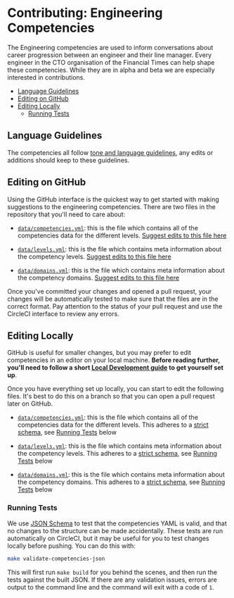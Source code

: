 
# Contributing: Engineering Competencies

The Engineering competencies are used to inform conversations about career progression between an engineer and their line manager. Every engineer in the CTO organisation of the Financial Times can help shape these competencies. While they are in alpha and beta we are especially interested in contributions.

  - [Language Guidelines](#language-guidelines)
  - [Editing on GitHub](#editing-on-github)
  - [Editing Locally](#editing-locally)
    - [Running Tests](#running-tests)


## Language Guidelines

The competencies all follow [tone and language guidelines](language.md), any edits or additions should keep to these guidelines.


## Editing on GitHub

Using the GitHub interface is the quickest way to get started with making suggestions to the engineering competencies. There are two files in the repository that you'll need to care about:

  - [`data/competencies.yml`](../data/competencies.yml): this is the file which contains all of the competencies data for the different levels. [Suggest edits to this file here](https://github.com/Financial-Times/engineering-progression/edit/master/data/competencies.yml)

  - [`data/levels.yml`](../data/levels.yml): this is the file which contains meta information about the competency levels. [Suggest edits to this file here](https://github.com/Financial-Times/engineering-progression/edit/master/data/levels.yml)

  - [`data/domains.yml`](../data/domains.yml): this is the file which contains meta information about the competency domains. [Suggest edits to this file here](https://github.com/Financial-Times/engineering-progression/edit/master/data/domains.yml)

Once you've committed your changes and opened a pull request, your changes will be automatically tested to make sure that the files are in the correct format. Pay attention to the status of your pull request and use the CircleCI interface to review any errors.


## Editing Locally

GitHub is useful for smaller changes, but you may prefer to edit competencies in an editor on your local machine. **Before reading further, you'll need to follow a short [Local Development guide](local-development.md) to get yourself set up**.

Once you have everything set up locally, you can start to edit the following files. It's best to do this on a branch so that you can open a pull request later on GitHub.

  - [`data/competencies.yml`](../data/competencies.yml): this is the file which contains all of the competencies data for the different levels. This adheres to a [strict schema](../test/schema/competencies.js), see [Running Tests](#running-tests) below

  - [`data/levels.yml`](../data/levels.yml): this is the file which contains meta information about the competency levels. This adheres to a [strict schema](../test/schema/levels.js), see [Running Tests](#running-tests) below

  - [`data/domains.yml`](../data/domains.yml): this is the file which contains meta information about the competency domains. This adheres to a [strict schema](../test/schema/domains.js), see [Running Tests](#running-tests) below


### Running Tests

We use [JSON Schema](https://json-schema.org/) to test that the competencies YAML is valid, and that no changes to the structure can be made accidentally. These tests are run automatically on CircleCI, but it may be useful for you to test changes locally before pushing. You can do this with:

```sh
make validate-competencies-json
```

This will first run `make build` for you behind the scenes, and then run the tests against the built JSON. If there are any validation issues, errors are output to the command line and the command will exit with a code of `1`.
